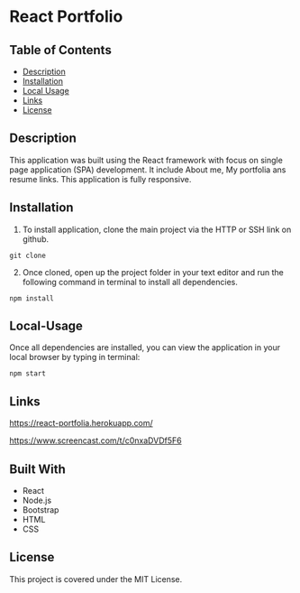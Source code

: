 # React Portfolio

## Table of Contents

- [Description](#Description)
- [Installation](#Installation)
- [Local Usage](#Local-Usage)
- [Links](#Links)
- [License](#License)


## Description
This application was built using the React framework with focus on single page application (SPA) development. It include About me, My portfolia ans resume links. This application is fully responsive.

## Installation

1. To install application, clone the main project via the HTTP or SSH link on github.

```
git clone
```
2. Once cloned, open up the project folder in your text editor and run the following command in terminal to install all dependencies.

```
npm install
```

## Local-Usage
Once all dependencies are installed, you can view the application in your local browser by typing in terminal:
```
npm start
```

## Links

https://react-portfolia.herokuapp.com/

https://www.screencast.com/t/c0nxaDVDf5F6

## Built With

- React
- Node.js
- Bootstrap
- HTML
- CSS

## License

This project is covered under the MIT License.





